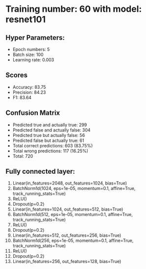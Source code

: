 # Training number: 60 with model: resnet101
## Hyper Parameters:
- Epoch numbers: 5
- Batch size: 100
- Learning rate: 0.003

## Scores
- Accuracy: 83.75
- Precision: 84.23
- F1: 83.64

## Confusion Matrix
- Predicted true and actually true: 299
- Predicted false and actually false: 304
- Predicted true but actually false: 56
- Predicted false but actually true: 61
- Total correct predictions: 603 (83.75%)
- Total wrong predictions: 117 (16.25%)
- Total: 720

## Fully connected layer:
1. Linear(in_features=2048, out_features=1024, bias=True)
2. BatchNorm1d(1024, eps=1e-05, momentum=0.1, affine=True, track_running_stats=True)
3. ReLU()
4. Dropout(p=0.2)
5. Linear(in_features=1024, out_features=512, bias=True)
6. BatchNorm1d(512, eps=1e-05, momentum=0.1, affine=True, track_running_stats=True)
7. ReLU()
8. Dropout(p=0.2)
9. Linear(in_features=512, out_features=256, bias=True)
10. BatchNorm1d(256, eps=1e-05, momentum=0.1, affine=True, track_running_stats=True)
11. ReLU()
12. Dropout(p=0.2)
13. Linear(in_features=256, out_features=128, bias=True)
